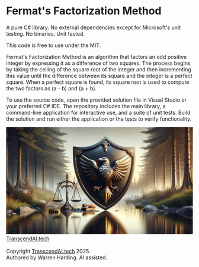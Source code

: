 # Fermat's Factorization Method

A pure C# library. No external dependencies except for Microsoft's unit testing. No binaries. Unit tested.

This code is free to use under the MIT.

Fermat's Factorization Method is an algorithm that factors an odd positive integer by expressing it as a difference of two squares. The process begins by taking the ceiling of the square root of the integer and then incrementing this value until the difference between its square and the integer is a perfect square. When a perfect square is found, its square root is used to compute the two factors as (a - b) and (a + b).

To use the source code, open the provided solution file in Visual Studio or your preferred C# IDE. The repository includes the main library, a command-line application for interactive use, and a suite of unit tests. Build the solution and run either the application or the tests to verify functionality.

![AI Image](aiimage.jpg)
[TranscendAI.tech](https://TranscendAI.tech)<br>
<br>
Copyright [TranscendAI.tech](https://TranscendAI.tech) 2025.</br>
Authored by Warren Harding. AI assisted.</br>